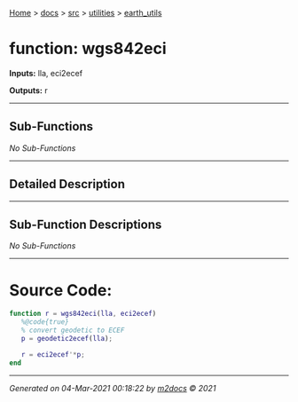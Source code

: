 [Home](../../../index.md) > [docs](../../../docs_index.md) > [src](../../src_index.md) > [utilities](../utilities_index.md) > [earth_utils](earth_utils_index.md)  


# function: wgs842eci



**Inputs:** lla, eci2ecef

**Outputs:** r

 ***

## Sub-Functions

*No Sub-Functions*

 ***

## Detailed Description



 ***

## Sub-Function Descriptions

*No Sub-Functions*

 
 *** 

# Source Code:

 ```matlab 
 function r = wgs842eci(lla, eci2ecef)
    %@code{true}
    % convert geodetic to ECEF
    p = geodetic2ecef(lla);

    r = eci2ecef'*p;
end 
``` 
 
***

*Generated on 04-Mar-2021 00:18:22 by [m2docs](https://github.com/crgnam-research/m2docs) © 2021*
